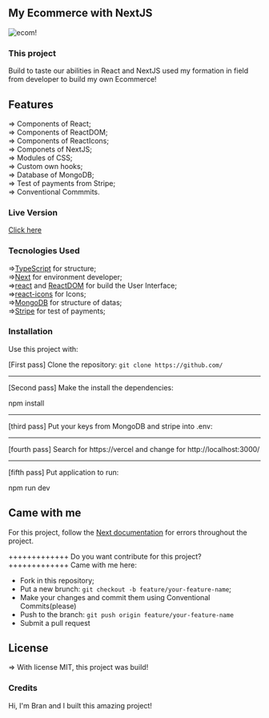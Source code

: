 ## My Ecommerce with NextJS

![ecom!](public/assets/ecom.gif)


### This project

Build to taste our abilities in React and NextJS used my formation in field from developer to build my own Ecommerce!

## Features

=> Components of React; <br>
=> Components of ReactDOM; <br>
=> Components of ReactIcons; <br>
=> Componets of NextJS; <br>
=> Modules of CSS; <br>
=> Custom own hooks; <br>
=> Database of MongoDB; <br>
=> Test of payments from Stripe; <br>
=> Conventional Commmits. <br>

### Live Version 

<a href="https://3d-portifolio-five.vercel.app/">Click here</a>

### Tecnologies Used

=>[TypeScript](https://www.typescriptlang.org/) for structure;<br>
=>[Next](https://nextjs.org/) for environment developer;<br>
=>[react](https://reactjs.org/) and [ReactDOM](https://reactjs.org/docs/react-dom.html) for build the User Interface;<br>
=>[react-icons](https://react-icons.github.io/react-icons/) for Icons;<br>
=>[MongoDB](https://mongodb.com/) for structure of datas;<br>
=>[Stripe](https://stripe.com/en-br) for test of payments;


### Installation  

Use this project with:

[First pass] Clone the repository: `git clone https://github.com/`

----------------------

[Second pass] Make the install the dependencies:

npm install

---------------------
[third pass] Put your keys from MongoDB and stripe into .env:

---------------------

[fourth pass] Search for https://vercel and change for http://localhost:3000/

---------------------

[fifth pass] Put application to run:

npm run dev

## Came with me

For this project, follow the <a href="https://nextjs.org/">Next documentation</a> for errors throughout the project.

+++++++++++++
Do you want contribute for this project?
+++++++++++++
Came with me here:

+ Fork in this repository;
+ Put a new brunch: `git checkout -b feature/your-feature-name`;
+ Make your changes and commit them using Conventional Commits(please)
+ Push to the branch: `git push origin feature/your-feature-name`
+ Submit a pull request

## License

=> With license MIT, this project was build!

### Credits

Hi, I'm Bran and I built this amazing project!